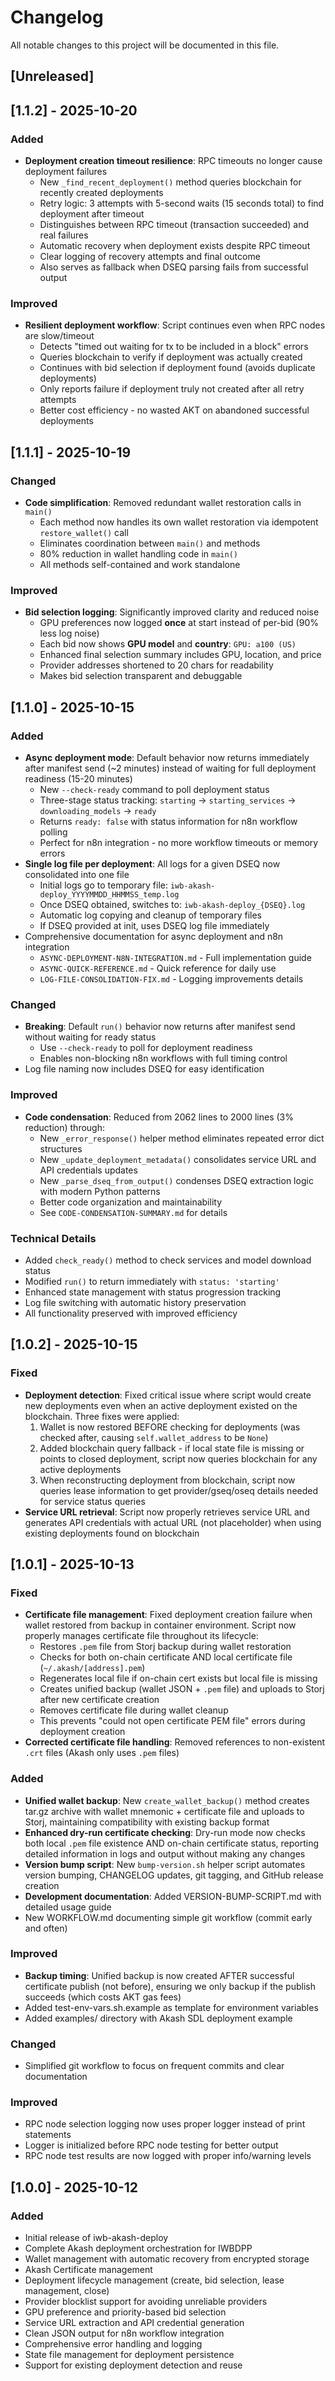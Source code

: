 # Changelog

All notable changes to this project will be documented in this file.

## [Unreleased]

## [1.1.2] - 2025-10-20

### Added
- **Deployment creation timeout resilience**: RPC timeouts no longer cause deployment failures
  - New `_find_recent_deployment()` method queries blockchain for recently created deployments
  - Retry logic: 3 attempts with 5-second waits (15 seconds total) to find deployment after timeout
  - Distinguishes between RPC timeout (transaction succeeded) and real failures
  - Automatic recovery when deployment exists despite RPC timeout
  - Clear logging of recovery attempts and final outcome
  - Also serves as fallback when DSEQ parsing fails from successful output

### Improved
- **Resilient deployment workflow**: Script continues even when RPC nodes are slow/timeout
  - Detects "timed out waiting for tx to be included in a block" errors
  - Queries blockchain to verify if deployment was actually created
  - Continues with bid selection if deployment found (avoids duplicate deployments)
  - Only reports failure if deployment truly not created after all retry attempts
  - Better cost efficiency - no wasted AKT on abandoned successful deployments

## [1.1.1] - 2025-10-19

### Changed
- **Code simplification**: Removed redundant wallet restoration calls in `main()`
  - Each method now handles its own wallet restoration via idempotent `restore_wallet()` call
  - Eliminates coordination between `main()` and methods
  - 80% reduction in wallet handling code in `main()`
  - All methods self-contained and work standalone

### Improved
- **Bid selection logging**: Significantly improved clarity and reduced noise
  - GPU preferences now logged **once** at start instead of per-bid (90% less log noise)
  - Each bid now shows **GPU model** and **country**: `GPU: a100 (US)`
  - Enhanced final selection summary includes GPU, location, and price
  - Provider addresses shortened to 20 chars for readability
  - Makes bid selection transparent and debuggable


## [1.1.0] - 2025-10-15

### Added
- **Async deployment mode**: Default behavior now returns immediately after manifest send (~2 minutes) instead of waiting for full deployment readiness (15-20 minutes)
  - New `--check-ready` command to poll deployment status
  - Three-stage status tracking: `starting` → `starting_services` → `downloading_models` → `ready`
  - Returns `ready: false` with status information for n8n workflow polling
  - Perfect for n8n integration - no more workflow timeouts or memory errors
- **Single log file per deployment**: All logs for a given DSEQ now consolidated into one file
  - Initial logs go to temporary file: `iwb-akash-deploy_YYYYMMDD_HHMMSS_temp.log`
  - Once DSEQ obtained, switches to: `iwb-akash-deploy_{DSEQ}.log`
  - Automatic log copying and cleanup of temporary files
  - If DSEQ provided at init, uses DSEQ log file immediately
- Comprehensive documentation for async deployment and n8n integration
  - `ASYNC-DEPLOYMENT-N8N-INTEGRATION.md` - Full implementation guide
  - `ASYNC-QUICK-REFERENCE.md` - Quick reference for daily use
  - `LOG-FILE-CONSOLIDATION-FIX.md` - Logging improvements details

### Changed
- **Breaking**: Default `run()` behavior now returns after manifest send without waiting for ready status
  - Use `--check-ready` to poll for deployment readiness
  - Enables non-blocking n8n workflows with full timing control
- Log file naming now includes DSEQ for easy identification

### Improved
- **Code condensation**: Reduced from 2062 lines to 2000 lines (3% reduction) through:
  - New `_error_response()` helper method eliminates repeated error dict structures
  - New `_update_deployment_metadata()` consolidates service URL and API credentials updates
  - New `_parse_dseq_from_output()` condenses DSEQ extraction logic with modern Python patterns
  - Better code organization and maintainability
  - See `CODE-CONDENSATION-SUMMARY.md` for details

### Technical Details
- Added `check_ready()` method to check services and model download status
- Modified `run()` to return immediately with `status: 'starting'`
- Enhanced state management with status progression tracking
- Log file switching with automatic history preservation
- All functionality preserved with improved efficiency

## [1.0.2] - 2025-10-15

### Fixed
- **Deployment detection**: Fixed critical issue where script would create new deployments even when an active deployment existed on the blockchain. Three fixes were applied:
  1. Wallet is now restored BEFORE checking for deployments (was checked after, causing `self.wallet_address` to be `None`)
  2. Added blockchain query fallback - if local state file is missing or points to closed deployment, script now queries blockchain for any active deployments
  3. When reconstructing deployment from blockchain, script now queries lease information to get provider/gseq/oseq details needed for service status queries
- **Service URL retrieval**: Script now properly retrieves service URL and generates API credentials with actual URL (not placeholder) when using existing deployments found on blockchain

## [1.0.1] - 2025-10-13

### Fixed
- **Certificate file management**: Fixed deployment creation failure when wallet restored from backup in container environment. Script now properly manages certificate file throughout its lifecycle:
  - Restores `.pem` file from Storj backup during wallet restoration
  - Checks for both on-chain certificate AND local certificate file (`~/.akash/[address].pem`)
  - Regenerates local file if on-chain cert exists but local file is missing
  - Creates unified backup (wallet JSON + `.pem` file) and uploads to Storj after new certificate creation
  - Removes certificate file during wallet cleanup
  - This prevents "could not open certificate PEM file" errors during deployment creation
- **Corrected certificate file handling**: Removed references to non-existent `.crt` files (Akash only uses `.pem` files)

### Added
- **Unified wallet backup**: New `create_wallet_backup()` method creates tar.gz archive with wallet mnemonic + certificate file and uploads to Storj, maintaining compatibility with existing backup format
- **Enhanced dry-run certificate checking**: Dry-run mode now checks both local `.pem` file existence AND on-chain certificate status, reporting detailed information in logs and output without making any changes
- **Version bump script**: New `bump-version.sh` helper script automates version bumping, CHANGELOG updates, git tagging, and GitHub release creation
- **Development documentation**: Added VERSION-BUMP-SCRIPT.md with detailed usage guide
- New WORKFLOW.md documenting simple git workflow (commit early and often)

### Improved
- **Backup timing**: Unified backup is now created AFTER successful certificate publish (not before), ensuring we only backup if the publish succeeds (which costs AKT gas fees)
- Added test-env-vars.sh.example as template for environment variables
- Added examples/ directory with Akash SDL deployment example

### Changed
- Simplified git workflow to focus on frequent commits and clear documentation

### Improved
- RPC node selection logging now uses proper logger instead of print statements
- Logger is initialized before RPC node testing for better output
- RPC node test results are now logged with proper info/warning levels

## [1.0.0] - 2025-10-12

### Added
- Initial release of iwb-akash-deploy
- Complete Akash deployment orchestration for IWBDPP
- Wallet management with automatic recovery from encrypted storage
- Akash Certificate management
- Deployment lifecycle management (create, bid selection, lease management, close)
- Provider blocklist support for avoiding unreliable providers
- GPU preference and priority-based bid selection
- Service URL extraction and API credential generation
- Clean JSON output for n8n workflow integration
- Comprehensive error handling and logging
- State file management for deployment persistence
- Support for existing deployment detection and reuse
